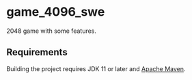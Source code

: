# game_4096_swe

2048 game with some features.

## Requirements

Building the project requires JDK 11 or later and [Apache Maven](https://maven.apache.org/).